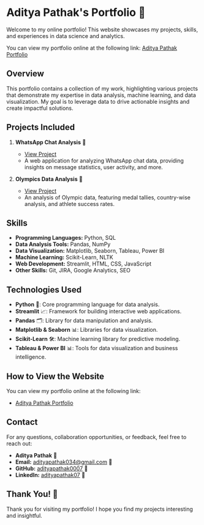 # Aditya Pathak's Portfolio 🌟

Welcome to my online portfolio! This website showcases my projects, skills, and experiences in data science and analytics.

You can view my portfolio online at the following link:
[Aditya Pathak Portfolio](https://adityapathak0007.github.io/Aditya_Pathak_Portfolio/)


## Overview

This portfolio contains a collection of my work, highlighting various projects that demonstrate my expertise in data analysis, machine learning, and data visualization. My goal is to leverage data to drive actionable insights and create impactful solutions.

## Projects Included

1. **WhatsApp Chat Analysis** 📱
   - [View Project](https://whatsappchatanalysis-5fdc65fn64oswe8ph3odpy.streamlit.app/)
   - A web application for analyzing WhatsApp chat data, providing insights on message statistics, user activity, and more.

2. **Olympics Data Analysis** 🥇
   - [View Project](https://github.com/adityapathak0007/Olympics_Data_Analysis)
   - An analysis of Olympic data, featuring medal tallies, country-wise analysis, and athlete success rates.

## Skills

- **Programming Languages:** Python, SQL
- **Data Analysis Tools:** Pandas, NumPy
- **Data Visualization:** Matplotlib, Seaborn, Tableau, Power BI
- **Machine Learning:** Scikit-Learn, NLTK
- **Web Development:** Streamlit, HTML, CSS, JavaScript
- **Other Skills:** Git, JIRA, Google Analytics, SEO

## Technologies Used

- **Python** 🐍: Core programming language for data analysis.
- **Streamlit** 📈: Framework for building interactive web applications.
- **Pandas** 🗂️: Library for data manipulation and analysis.
- **Matplotlib & Seaborn** 📊: Libraries for data visualization.
- **Scikit-Learn** 🛠️: Machine learning library for predictive modeling.
- **Tableau & Power BI** 📊: Tools for data visualization and business intelligence.

## How to View the Website

You can view my portfolio online at the following link:

- [Aditya Pathak Portfolio](https://adityapathak0007.github.io/Aditya_Pathak_Portfolio/)

## Contact

For any questions, collaboration opportunities, or feedback, feel free to reach out:

- **Aditya Pathak** 👤
- **Email:** [adityapathak034@gmail.com](mailto:adityapathak034@gmail.com) 📧
- **GitHub:** [adityapathak0007](https://github.com/adityapathak0007) 🐙
- **LinkedIn:** [adityapathak07](https://www.linkedin.com/in/adityapathak07) 🔗

## Thank You! 🙏

Thank you for visiting my portfolio! I hope you find my projects interesting and insightful.
